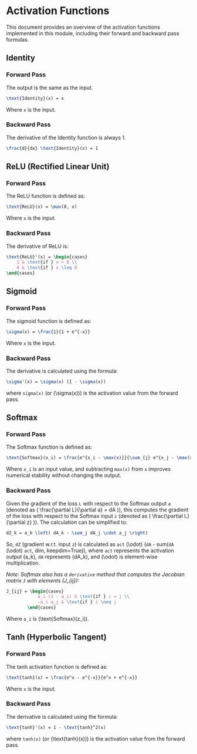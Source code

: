 # Activation Functions

This document provides an overview of the activation functions implemented in this module, including their forward and backward pass formulas.

## Identity

### Forward Pass
The output is the same as the input.
```latex
\text{Identity}(x) = x
```
Where `x` is the input.

### Backward Pass
The derivative of the Identity function is always 1.
```latex
\frac{d}{dx} \text{Identity}(x) = 1
```

## ReLU (Rectified Linear Unit)

### Forward Pass
The ReLU function is defined as:
```latex
\text{ReLU}(x) = \max(0, x)
```
Where `x` is the input.

### Backward Pass
The derivative of ReLU is:
```latex
\text{ReLU}'(x) = \begin{cases}
    1 & \text{if } x > 0 \\
    0 & \text{if } x \leq 0
\end{cases}
```

## Sigmoid

### Forward Pass
The sigmoid function is defined as:
```latex
\sigma(x) = \frac{1}{1 + e^{-x}}
```
Where `x` is the input.

### Backward Pass
The derivative is calculated using the formula:
```latex
\sigma'(x) = \sigma(x) (1 - \sigma(x))
```
where `sigma(x)` (or \(\sigma(x)\)) is the activation value from the forward pass.

## Softmax

### Forward Pass
The Softmax function is defined as:
```latex
\text{Softmax}(x_i) = \frac{e^{x_i - \max(x)}}{\sum_{j} e^{x_j - \max(x)}}
```
Where `x_i` is an input value, and subtracting `max(x)` from `x` improves numerical stability without changing the output.

### Backward Pass
Given the gradient of the loss `L` with respect to the Softmax output `a` (denoted as \( \frac{\partial L}{\partial a} = dA \)), this computes the gradient of the loss with respect to the Softmax input `z` (denoted as \( \frac{\partial L}{\partial z} \)).
The calculation can be simplified to:
```latex
dZ_k = a_k \left( dA_k - \sum_j dA_j \cdot a_j \right)
```
So, `dZ` (gradient w.r.t. input `z`) is calculated as `act` \(\odot\) (`dA` - sum(`dA` \(\odot\) `act`, dim, keepdim=True)), where `act` represents the activation output \(a_k\), `dA` represents \(dA_k\), and \(\odot\) is element-wise multiplication.

*Note: Softmax also has a `derivative` method that computes the Jacobian matrix `J` with elements \(J_{ij}\):*
```latex
J_{ij} = \begin{cases}
            a_i (1 - a_i) & \text{if } i = j \\
            -a_i a_j & \text{if } i \neq j
        \end{cases}
```
Where `a_i` is \(\text{Softmax}(z_i)\).

## Tanh (Hyperbolic Tangent)

### Forward Pass
The tanh activation function is defined as:
```latex
\text{tanh}(x) = \frac{e^x - e^{-x}}{e^x + e^{-x}}
```
Where `x` is the input.

### Backward Pass
The derivative is calculated using the formula:
```latex
\text{tanh}'(x) = 1 - \text{tanh}^2(x)
```
where `tanh(x)` (or \(\text{tanh}(x)\)) is the activation value from the forward pass.
